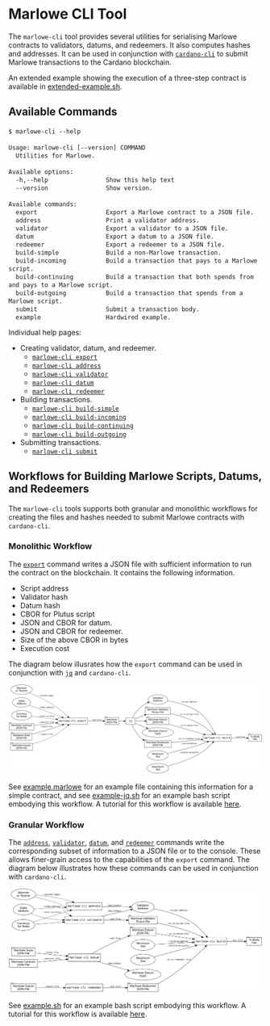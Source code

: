 # Marlowe CLI Tool

The `marlowe-cli` tool provides several utilities for serialising Marlowe contracts to validators, datums, and redeemers. It also computes hashes and addresses. It can be used in conjunction with [`cardano-cli`](https://github.com/input-output-hk/cardano-node/blob/master/cardano-cli/README.md) to submit Marlowe transactions to the Cardano blockchain.

An extended example showing the execution of a three-step contract is available in [extended-example.sh](extended-example.sh).


## Available Commands

    $ marlowe-cli --help
    
    Usage: marlowe-cli [--version] COMMAND
      Utilities for Marlowe.
    
    Available options:
      -h,--help                Show this help text
      --version                Show version.
    
    Available commands:
      export                   Export a Marlowe contract to a JSON file.
      address                  Print a validator address.
      validator                Export a validator to a JSON file.
      datum                    Export a datum to a JSON file.
      redeemer                 Export a redeemer to a JSON file.
      build-simple             Build a non-Marlowe transaction.
      build-incoming           Build a transaction that pays to a Marlowe script.
      build-continuing         Build a transaction that both spends from and pays to a Marlowe script.
      build-outgoing           Build a transaction that spends from a Marlowe script.
      submit                   Submit a transaction body.
      example                  Hardwired example.


Individual help pages:

*   Creating validator, datum, and redeemer.
    *   [`marlowe-cli export`](export.md)
    *   [`marlowe-cli address`](address.md)
    *   [`marlowe-cli validator`](validator.md)
    *   [`marlowe-cli datum`](datum.md)
    *   [`marlowe-cli redeemer`](redeemer.md)
*   Building transactions.
    *   [`marlowe-cli build-simple`](build-simple.md)
    *   [`marlowe-cli build-incoming`](build-incoming.md)
    *   [`marlowe-cli build-continuing`](build-continuing.md)
    *   [`marlowe-cli build-outgoing`](build-outgoing.md)
*   Submitting transactions.
    *   [`marlowe-cli submit`](submit.md)


## Workflows for Building Marlowe Scripts, Datums, and Redeemers

The `marlowe-cli` tools supports both granular and monolithic workflows for creating the files and hashes needed to submit Marlowe contracts with `cardano-cli`.


### Monolithic Workflow

The [`export`](export.md) command writes a JSON file with sufficient information to run the contract on the blockchain. It contains the following information.

*   Script address
*   Validator hash
*   Datum hash
*   CBOR for Plutus script
*   JSON and CBOR for datum.
*   JSON and CBOR for redeemer.
*   Size of the above CBOR in bytes
*   Execution cost

The diagram below illusrates how the `export` command can be used in conjunction with [`jq`](https://stedolan.github.io/jq/manual/) and `cardano-cli`.

![Marlowe workflow using `marlowe-cli`, `jq`, and `cardano-cli`.](diagrams/workflow-jq.svg)

See [example.marlowe](example.marlowe) for an example file containing this information for a simple contract, and see [example-jq.sh](example-jq.sh) for an example bash script embodying this workflow. A tutorial for this workflow is available [here](tutorial-jq.md).


### Granular Workflow

The [`address`](address.md), [`validator`](validator.md), [`datum`](datum.md), and [`redeemer`](redeemer.md) commands write the corresponding subset of information to a JSON file or to the console. These allows finer-grain access to the capabilities of the `export` command. The diagram below illustrates how these commands can be used in conjunction with `cardano-cli`.

![Marlowe workflow using `marlowe-cli` and `cardano-cli`.](diagrams/workflow.svg)

See [example.sh](example.sh) for an example bash script embodying this workflow. A tutorial for this workflow is available [here](tutorial.md).

